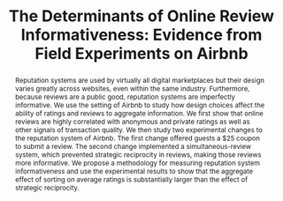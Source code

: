 ---
layout:
title: "The Determinants of Online Review Informativeness: Evidence from Field Experiments on Airbnb"
category: research
abstract: Reputation systems are used by virtually all digital marketplaces but their design varies greatly across websites, even within the same industry. Furthermore, because reviews are a public good, reputation systems are imperfectly informative. We use the setting of Airbnb to study how design choices affect the ability of ratings and reviews to aggregate information. We first show that online reviews are highly correlated with anonymous and private ratings as well as other signals of transaction quality. We then study two experimental changes to the reputation system of Airbnb. The first change offered guests a $25 coupon to submit a review. The second change implemented a simultaneous-review system, which prevented strategic reciprocity in reviews, making those reviews more informative. We propose a methodology for measuring reputation system informativeness and use the experimental results to show that the aggregate effect of sorting on average ratings is substantially larger than the effect of strategic reciprocity.
journal: ACM Conference on Economics and Computation (EC '15) <br> Working Paper Available Upon Request
link: 'http://dl.acm.org/citation.cfm?doid=2764468.2764528'
js: "toggleMe('reviews'); return false;"
js_abbrev: 'reviews'
priority: 10
coauthors: (with Elena Grewal, David Holtz, and Matthew Pearson)
bib: <br> @article{reportingandreciprocity,
  title={The Determinants of Online Review Informativeness&#58; Evidence from Field Experiments on Airbnb},
  author={Fradkin, Andrey and Grewal, Elena and Holtz, David and Pearson, Matthew}, 
  year={2016}}
bibjs: "toggleMe('reviews_bib'); return false;"
bib_abbrev: 'reviews_bib'
---